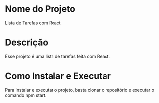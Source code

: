 # Nome do Projeto 
 Lista de Tarefas com React 

# Descrição 
 Esse projeto é uma lista de tarefas feita com React. 

# Como Instalar e Executar 
 Para instalar e executar o projeto, basta clonar o repositório e executar o comando npm start. 
